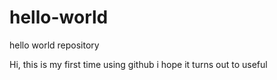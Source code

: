 # hello-world
hello world repository

Hi, this is my first time using github
i hope it turns out to useful
